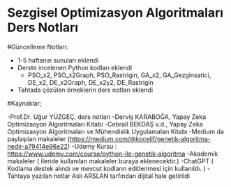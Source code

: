 # Sezgisel Optimizasyon Algoritmaları Ders Notları



#Güncelleme Notları:
  - 1-5 haftanın sunuları eklendi
  - Derste incelenen Python kodları eklendi 
      - PSO_x2, PSO_x2Graph, PSO_Rastrigin, GA_x2, GA_Gezginsatici, DE_x2, DE_x2Graph, DE_x2y2, DE_Rastrigin
  - Tahtada çözülen örneklerin ders notları eklendi


#Kaynaklar;

  -Prof.Dr. Uğur YÜZGEÇ, ders notları
  -Derviş KARABOĞA, Yapay Zeka Optimizasyon Algoritmaları Kitabı
  -Cebrail BEKDAŞ v.d.,  Yapay Zeka Optimizasyon Algoritmaları ve Mühendislik Uygulamaları Kitabı
  -Medium da paylaşılan makaleler (https://medium.com/@kocelif/genetik-algoritma-nedir-a79414e96e22)
  -Udemy Kursu : https://www.udemy.com/course/python-ile-genetik-algoritma
  -Akademik makaleler ( ileride kullanılan makaleler buraya eklenecektir.)
  -ChatGPT ( Kodlama destek alındı ve mevcut kodların editlenmesi için kullanıldı. ) 
  -Tahtaya yazılan notlar Aslı ARSLAN tarfından dijital hale getirildi
  

